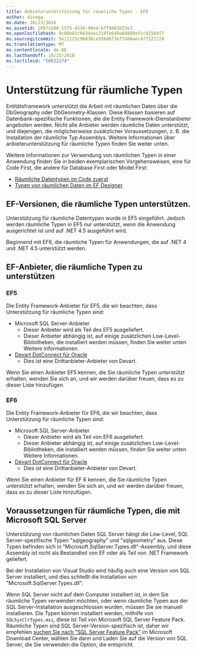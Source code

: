 ```yaml
---
title: Anbieterunterstützung für räumliche Typen - EF6
author: divega
ms.date: 10/23/2016
ms.assetid: 1097cb00-15f5-453d-90ed-bff9403d23e3
ms.openlocfilehash: 9c00e82c663daec219fe649a8d889afcc81564f7
ms.sourcegitcommit: 5e11125c9b838ce356d673ef5504aec477321724
ms.translationtype: MT
ms.contentlocale: de-DE
ms.lasthandoff: 10/25/2018
ms.locfileid: "50022274"
---
```

# <a name="provider-support-for-spatial-types"></a>Unterstützung für räumliche Typen
Entitätsframework unterstützt die Arbeit mit räumlichen Daten über die DbGeography oder DbGeometry-Klassen. Diese Klassen basieren auf Datenbank-spezifische Funktionen, die die Entity Framework-Dienstanbieter angeboten werden. Nicht alle Anbieter werden räumliche Daten unterstützt, und diejenigen, die möglicherweise zusätzlicher Voraussetzungen, z. B. die Installation der räumliche Typ Assemblys. Weitere Informationen über anbieterunterstützung für räumliche Typen finden Sie weiter unten.  

Weitere Informationen zur Verwendung von räumlichen Typen in einer Anwendung finden Sie in beiden exemplarischen Vorgehensweisen, eine für Code First, die andere für Database First oder Model First:  

- [Räumliche Datentypen im Code zuerst](~/ef6/modeling/code-first/data-types/spatial.md)  
- [Typen von räumlichen Daten im EF Designer](~/ef6/modeling/designer/data-types/spatial.md)  

## <a name="ef-releases-that-support-spatial-types"></a>EF-Versionen, die räumliche Typen unterstützen.  

Unterstützung für räumliche Datentypen wurde in EF5 eingeführt. Jedoch werden räumliche Typen in EF5 nur unterstützt, wenn die Anwendung ausgerichtet ist und auf .NET 4.5 ausgeführt wird.  

Beginnend mit EF6, die räumliche Typen für Anwendungen, die auf .NET 4 und .NET 4.5 unterstützt werden.  

## <a name="ef-providers-that-support-spatial-types"></a>EF-Anbieter, die räumliche Typen zu unterstützen  

### <a name="ef5"></a>EF5  

Die Entity Framework-Anbieter für EF5, die wir beachten, dass Unterstützung für räumliche Typen sind:  

- Microsoft SQL Server-Anbieter  
    - Dieser Anbieter wird als Teil des EF5 ausgeliefert.  
    - Dieser Anbieter abhängig ist, auf einige zusätzlichen Low-Level-Bibliotheken, die installiert werden müssen, finden Sie weiter unten Weitere Informationen.  
- [Devart DotConnect für Oracle](http://www.devart.com/dotconnect/oracle/)  
    - Dies ist eine Drittanbieter-Anbieter von Devart.  

Wenn Sie einen Anbieter EF5 kennen, die Sie räumliche Typen unterstützt erhalten, wenden Sie sich an, und wir werden darüber freuen, dass es zu dieser Liste hinzufügen.  

### <a name="ef6"></a>EF6  

Die Entity Framework-Anbieter für EF6, die wir beachten, dass Unterstützung für räumliche Typen sind:  

- Microsoft SQL Server-Anbieter  
    - Dieser Anbieter wird als Teil von EF6 ausgeliefert.  
    - Dieser Anbieter abhängig ist, auf einige zusätzlichen Low-Level-Bibliotheken, die installiert werden müssen, finden Sie weiter unten Weitere Informationen.  
- [Devart DotConnect für Oracle](http://www.devart.com/dotconnect/oracle/)  
    - Dies ist eine Drittanbieter-Anbieter von Devart.  

Wenn Sie einen Anbieter für EF 6 kennen, die Sie räumliche Typen unterstützt erhalten, wenden Sie sich an, und wir werden darüber freuen, dass es zu dieser Liste hinzufügen.  

## <a name="prerequisites-for-spatial-types-with-microsoft-sql-server"></a>Voraussetzungen für räumliche Typen, die mit Microsoft SQL Server  

Unterstützung von räumlichen Daten SQL Server hängt die Low-Level, SQL Server-spezifische Typen "sqlgeography" und "sqlgeometry" aus. Diese Typen befinden sich in "Microsoft.SqlServer.Types.dll"-Assembly, und diese Assembly ist nicht als Bestandteil von EF oder als Teil von .NET Framework geliefert.  

Bei der Installation von Visual Studio wird häufig auch eine Version von SQL Server installiert, und dies schließt die Installation von "Microsoft.SqlServer.Types.dll".  

Wenn SQL Server nicht auf dem Computer installiert ist, in dem Sie räumliche Typen verwenden möchten, oder wenn räumliche Typen aus der SQL Server-Installation ausgeschlossen wurden, müssen Sie sie manuell installieren. Die Typen können installiert werden, mithilfe von `SQLSysClrTypes.msi`, diese ist Teil von Microsoft SQL Server Feature Pack. Räumliche Typen sind SQL Server-Version-spezifisch ist, daher wir empfehlen [suchen Sie nach "SQL Server Feature Pack"](https://www.microsoft.com/search/result.aspx?q=sql+server+feature+pack) im Microsoft Download Center, wählen Sie dann und Laden Sie auf die Version von SQL Server, die Sie verwenden die Option, die entspricht.

